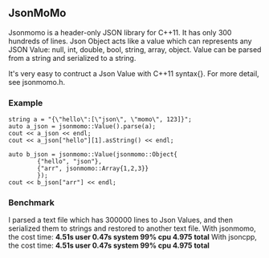## JsonMoMo
Jsonmomo is a header-only JSON library for C++11.
It has only 300 hundreds of lines.
Json Object acts like a value which can represents any JSON Value: null, int, double, bool, string, array, object. Value can be parsed from a string and serialized to a string.

It's very easy to contruct a Json Value with C++11 syntax{}.
For more detail, see jsonmomo.h.



### Example
    string a = "{\"hello\":[\"json\", \"momo\", 123]}";
    auto a_json = jsonmomo::Value().parse(a);
    cout << a_json << endl;
    cout << a_json["hello"][1].asString() << endl;

    auto b_json = jsonmomo::Value(jsonmomo::Object{
            {"hello", "json"},
            {"arr", jsonmomo::Array{1,2,3}}
            });
    cout << b_json["arr"] << endl;

### Benchmark
I parsed a text file which has 300000 lines to Json Values, and then serialized them to strings and restored to another text file.
With jsonmomo, the cost time:
    **4.51s user 0.47s system 99% cpu 4.975 total**
With jsoncpp, the cost time:
    **4.51s user 0.47s system 99% cpu 4.975 total**
    

